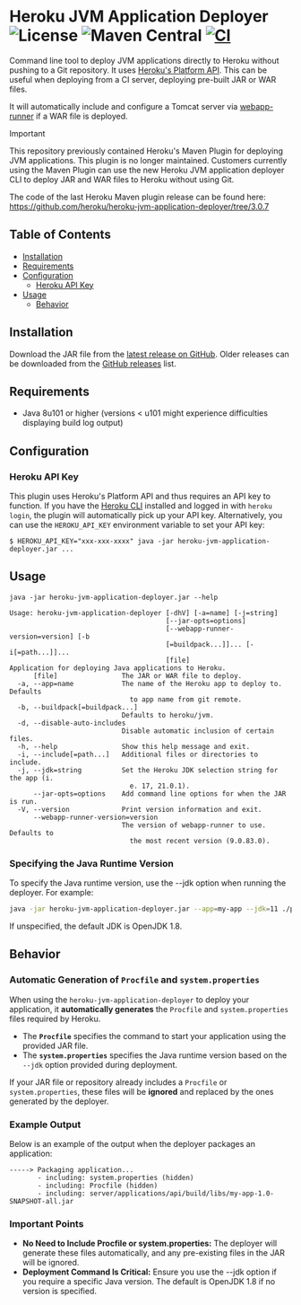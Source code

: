 # Heroku JVM Application Deployer &emsp; ![License](https://img.shields.io/github/license/heroku/heroku-jvm-application-deployer) ![Maven Central](https://img.shields.io/maven-central/v/com.heroku/heroku-jvm-application-deployer) [![CI](https://github.com/heroku/heroku-jvm-application-deployer/actions/workflows/ci.yml/badge.svg)](https://github.com/heroku/heroku-jvm-application-deployer/actions/workflows/ci.yml)

Command line tool to deploy JVM applications directly to Heroku without pushing to a Git repository. It uses 
[Heroku's Platform API](https://devcenter.heroku.com/articles/platform-api-quickstart). This can be useful when deploying from a CI server, deploying pre-built JAR or WAR files.

It will automatically include and configure a Tomcat server via [webapp-runner](https://github.com/heroku/webapp-runner) if a WAR file is deployed.

> [!IMPORTANT]
> This repository previously contained Heroku's Maven Plugin for deploying JVM applications. This plugin is no longer
> maintained. Customers currently using the Maven Plugin can use the new Heroku JVM application deployer CLI to deploy
> JAR and WAR files to Heroku without using Git.
>
> The code of the last Heroku Maven plugin release can be found here:
> https://github.com/heroku/heroku-jvm-application-deployer/tree/3.0.7

## Table of Contents
* [Installation](#installation)
* [Requirements](#requirements)
* [Configuration](#configuration)
  + [Heroku API Key](#heroku-api-key)
* [Usage](#usage)
  + [Behavior](#behavior)

## Installation

Download the JAR file from the [latest release on GitHub](https://github.com/heroku/heroku-jvm-application-deployer/releases/latest). Older releases can be downloaded from the [GitHub releases](https://github.com/heroku/heroku-jvm-application-deployer/releases) list.

## Requirements

- Java 8u101 or higher (versions < u101 might experience difficulties displaying build log output)

## Configuration

### Heroku API Key
This plugin uses Heroku's Platform API and thus requires an API key to function. If you have the
[Heroku CLI](https://devcenter.heroku.com/articles/heroku-cli) installed and logged in with `heroku login`, the plugin will automatically
pick up your API key. Alternatively, you can use the `HEROKU_API_KEY` environment variable to set your API key:

```shell
$ HEROKU_API_KEY="xxx-xxx-xxxx" java -jar heroku-jvm-application-deployer.jar ...
```

## Usage

```shell
java -jar heroku-jvm-application-deployer.jar --help
```

```
Usage: heroku-jvm-application-deployer [-dhV] [-a=name] [-j=string]
                                       [--jar-opts=options]
                                       [--webapp-runner-version=version] [-b
                                       [=buildpack...]]... [-i[=path...]]...
                                       [file]
Application for deploying Java applications to Heroku.
      [file]                The JAR or WAR file to deploy.
  -a, --app=name            The name of the Heroku app to deploy to. Defaults
                              to app name from git remote.
  -b, --buildpack[=buildpack...]
                            Defaults to heroku/jvm.
  -d, --disable-auto-includes
                            Disable automatic inclusion of certain files.
  -h, --help                Show this help message and exit.
  -i, --include[=path...]   Additional files or directories to include.
  -j, --jdk=string          Set the Heroku JDK selection string for the app (i.
                              e. 17, 21.0.1).
      --jar-opts=options    Add command line options for when the JAR is run.
  -V, --version             Print version information and exit.
      --webapp-runner-version=version
                            The version of webapp-runner to use. Defaults to
                              the most recent version (9.0.83.0).
```

### Specifying the Java Runtime Version

To specify the Java runtime version, use the --jdk option when running the deployer. For example:

```bash
java -jar heroku-jvm-application-deployer.jar --app=my-app --jdk=11 ./path/to/your-app.jar
```

If unspecified, the default JDK is OpenJDK 1.8.

## Behavior

### Automatic Generation of `Procfile` and `system.properties`

When using the `heroku-jvm-application-deployer` to deploy your application, it **automatically generates** the `Procfile` and `system.properties` files required by Heroku.

- The **`Procfile`** specifies the command to start your application using the provided JAR file.
- The **`system.properties`** specifies the Java runtime version based on the `--jdk` option provided during deployment.

If your JAR file or repository already includes a `Procfile` or `system.properties`, these files will be **ignored** and replaced by the ones generated by the deployer.

### Example Output

Below is an example of the output when the deployer packages an application:

```plaintext
-----> Packaging application...
       - including: system.properties (hidden)
       - including: Procfile (hidden)
       - including: server/applications/api/build/libs/my-app-1.0-SNAPSHOT-all.jar
```

### Important Points
- **No Need to Include Procfile or system.properties:** The deployer will generate these files automatically, and any pre-existing files in the JAR will be ignored.
- **Deployment Command Is Critical:** Ensure you use the --jdk option if you require a specific Java version. The default is OpenJDK 1.8 if no version is specified.
